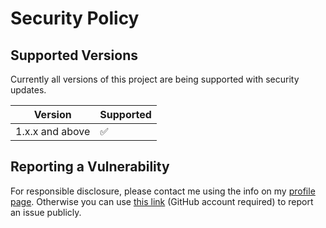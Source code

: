 # Security Policy

## Supported Versions

Currently all versions of this project are
being supported with security updates.

| Version         | Supported          |
| --------------- | ------------------ |
| 1.x.x and above | :white_check_mark: |

## Reporting a Vulnerability

For responsible disclosure, please contact me using the info on my [profile page](https://github.com/thomasleplus). Otherwise you can use [this link](https://github.com/thomasleplus/crazy-santa/issues/new?assignees=thomasleplus&labels=security&template=security_vulnerability.md&title=%5BVULN%5D) (GitHub account required) to report an issue publicly.
